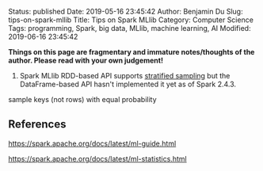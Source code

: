 Status: published
Date: 2019-05-16 23:45:42
Author: Benjamin Du
Slug: tips-on-spark-mllib
Title: Tips on Spark MLlib
Category: Computer Science
Tags: programming, Spark, big data, MLlib, machine learning, AI
Modified: 2019-06-16 23:45:42

**Things on this page are fragmentary and immature notes/thoughts of the author. Please read with your own judgement!**

1. Spark MLlib RDD-based API supports 
    [stratified sampling](https://spark.apache.org/docs/latest/mllib-statistics.html#stratified-sampling)
    but the DataFrame-based API hasn't implemented it yet as of Spark 2.4.3.

sample keys (not rows) with equal probability


## References

https://spark.apache.org/docs/latest/ml-guide.html

https://spark.apache.org/docs/latest/ml-statistics.html
